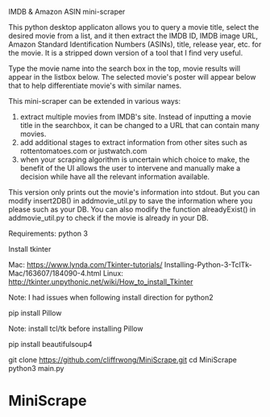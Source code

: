 IMDB & Amazon ASIN mini-scraper

This python desktop applicaton allows you to query a movie title, select the desired movie from a list, and it then extract the IMDB ID, IMDB image URL, Amazon Standard Identification Numbers (ASINs), title, release year, etc. for the movie. It is a stripped down version of a tool that I find very useful. 

Type the movie name into the search box in the top, movie results will appear in the listbox below. The selected movie's poster will appear below that to help differentiate movie's with similar names. 

This mini-scraper can be extended in various ways:
1. extract multiple movies from IMDB's site. Instead of inputting a movie title in the searchbox, it can be changed to a URL that can contain many movies.
2. add additional stages to extract information from other sites such as rottentomatoes.com or justwatch.com
3. when your scraping algorithm is uncertain which choice to make, the benefit of the UI allows the user to intervene and manually make a decision while have all the relevant information available. 

This version only prints out the movie's information into stdout. But you can modify insert2DB() in addmovie_util.py to save the information where you please such as your DB. You can also modify the function alreadyExist() in addmovie_util.py to check if the movie is already in your DB.

Requirements:
python 3

Install tkinter 

Mac: https://www.lynda.com/Tkinter-tutorials/
Installing-Python-3-TclTk-Mac/163607/184090-4.html
Linux: http://tkinter.unpythonic.net/wiki/How_to_install_Tkinter

Note: I had issues when following install direction for python2

pip install Pillow

Note: install tcl/tk before installing Pillow

pip install beautifulsoup4

git clone https://github.com/cliffrwong/MiniScrape.git
cd MiniScrape
python3 main.py

# MiniScrape
